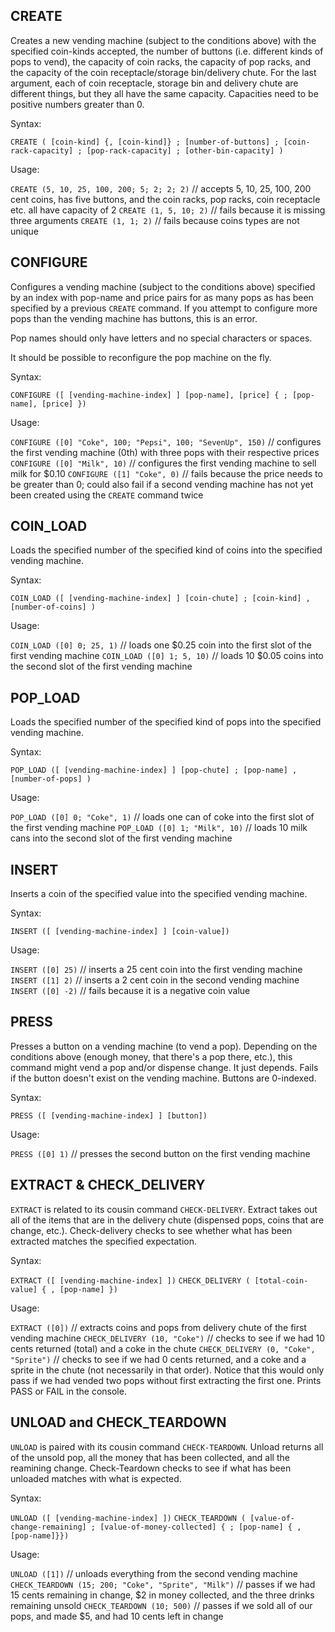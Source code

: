 ## CREATE

Creates a new vending machine (subject to the conditions above) with the specified coin-kinds accepted, the number of buttons (i.e. different kinds of pops to vend), the capacity of coin racks, the capacity of pop racks, and the capacity of the coin receptacle/storage bin/delivery chute. For the last argument, each of coin receptacle, storage bin and delivery chute are different things, but they all have the same capacity. Capacities need to be positive numbers greater than 0.

Syntax:

`CREATE ( [coin-kind] {, [coin-kind]} ; [number-of-buttons] ; [coin-rack-capacity] ; [pop-rack-capacity] ; [other-bin-capacity] )`

Usage:

`CREATE (5, 10, 25, 100, 200; 5; 2; 2; 2)` // accepts 5, 10, 25, 100, 200 cent coins, has five buttons, and the coin racks, pop racks, coin receptacle etc. all have capacity of 2
`CREATE (1, 5, 10; 2)` // fails because it is missing three arguments
`CREATE (1, 1; 2)` // fails because coins types are not unique

## CONFIGURE

Configures a vending machine (subject to the conditions above) specified by an index with pop-name and price pairs for as many pops as has been specified by a previous `CREATE` command. If you attempt to configure more pops than the vending machine has buttons, this is an error.

Pop names should only have letters and no special characters or spaces.

It should be possible to reconfigure the pop machine on the fly.

Syntax:

`CONFIGURE ([ [vending-machine-index] ] [pop-name], [price] { ; [pop-name], [price] })`

Usage:

`CONFIGURE ([0] "Coke", 100; "Pepsi", 100; "SevenUp", 150)` // configures the first vending machine (0th) with three pops with their respective prices
`CONFIGURE ([0] "Milk", 10)` // configures the first vending machine to sell milk for $0.10
`CONFIGURE ([1] "Coke", 0)` // fails because the price needs to be greater than 0; could also fail if a second vending machine has not yet been created using the `CREATE` command twice

## COIN_LOAD

Loads the specified number of the specified kind of coins into the specified vending machine.

Syntax:

`COIN_LOAD ([ [vending-machine-index] ] [coin-chute] ; [coin-kind] , [number-of-coins] )`

Usage:

`COIN_LOAD ([0] 0; 25, 1)` // loads one $0.25 coin into the first slot of the first vending machine
`COIN_LOAD ([0] 1; 5, 10)` // loads 10 $0.05 coins into the second slot of the first vending machine

## POP_LOAD

Loads the specified number of the specified kind of pops into the specified vending machine.

Syntax: 

`POP_LOAD ([ [vending-machine-index] ] [pop-chute] ; [pop-name] , [number-of-pops] )`

Usage:

`POP_LOAD ([0] 0; "Coke", 1)` // loads one can of coke into the first slot of the first vending machine
`POP_LOAD ([0] 1; "Milk", 10)` // loads 10 milk cans into the second slot of the first vending machine

## INSERT

Inserts a coin of the specified value into the specified vending machine.

Syntax:

`INSERT ([ [vending-machine-index] ] [coin-value])`

Usage:

`INSERT ([0] 25)` // inserts a 25 cent coin into the first vending machine
`INSERT ([1] 2)` // inserts a 2 cent coin in the second vending machine
`INSERT ([0] -2)` // fails because it is a negative coin value

## PRESS

Presses a button on a vending machine (to vend a pop). Depending on the conditions above (enough money, that there's a pop there, etc.), this command might vend a pop and/or dispense change. It just depends. Fails if the button doesn't exist on the vending machine. Buttons are 0-indexed.

Syntax:

`PRESS ([ [vending-machine-index] ] [button])`

Usage:

`PRESS ([0] 1)` // presses the second button on the first vending machine

## EXTRACT & CHECK_DELIVERY

`EXTRACT` is related to its cousin command `CHECK-DELIVERY`. Extract takes out all of the items that are in the delivery chute (dispensed pops, coins that are change, etc.). Check-delivery checks to see whether what has been extracted matches the specified expectation.

Syntax:

`EXTRACT ([ [vending-machine-index] ])`
`CHECK_DELIVERY ( [total-coin-value] { , [pop-name] })`

Usage:

`EXTRACT ([0])` // extracts coins and pops from delivery chute of the first vending machine
`CHECK_DELIVERY (10, "Coke")` // checks to see if we had 10 cents returned (total) and a coke in the chute
`CHECK_DELIVERY (0, "Coke", "Sprite")` // checks to see if we had 0 cents returned, and a coke and a sprite in the chute (not necessarily in that order). Notice that this would only pass if we had vended two pops without first extracting the first one. Prints PASS or FAIL in the console.

## UNLOAD and CHECK_TEARDOWN

`UNLOAD` is paired with its cousin command `CHECK-TEARDOWN`. Unload returns all of the unsold pop, all the money that has been collected, and all the reamining change. Check-Teardown checks to see if what has been unloaded matches with what is expected.

Syntax:

`UNLOAD ([ [vending-machine-index] ])`
`CHECK_TEARDOWN ( [value-of-change-remaining] ; [value-of-money-collected] { ; [pop-name] { , [pop-name]}})`

Usage:

`UNLOAD ([1])` // unloads everything from the second vending machine
`CHECK_TEARDOWN (15; 200; "Coke", "Sprite", "Milk")` // passes if we had 15 cents remaining in change, $2 in money collected, and the three drinks remaining unsold
`CHECK_TEARDOWN (10; 500)` // passes if we sold all of our pops, and made $5, and had 10 cents left in change